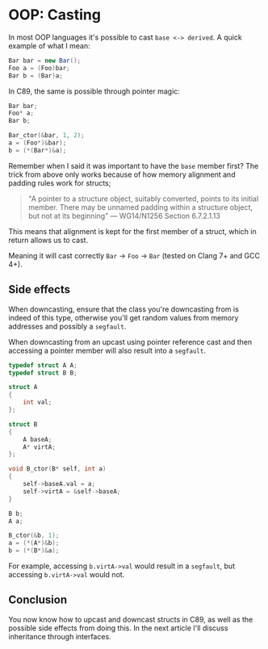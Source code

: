 # OOP: Casting

In most OOP languages it's possible to cast `base <-> derived`. A quick example
of what I mean:

```csharp
Bar bar = new Bar();
Foo a = (Foo)bar;
Bar b = (Bar)a;
```

In C89, the same is possible through pointer magic:

```c
Bar bar;
Foo* a;
Bar b;

Bar_ctor(&bar, 1, 2);
a = (Foo*)&bar);
b = (*(Bar*)&a);
```

Remember when I said it was important to have the `base` member first? The
trick from above only works because of how memory alignment and padding rules
work for structs;

> "A pointer to a structure object, suitably converted, points to its initial
> member. There may be unnamed padding within a structure object, but not at
> its beginning" — WG14/N1256 Section 6.7.2.1.13

This means that alignment is kept for the first member of a struct, which in
return allows us to cast.

Meaning it will cast correctly `Bar` -> `Foo` -> `Bar` (tested on Clang 7+ and
GCC 4+).

## Side effects

When downcasting, ensure that the class you're downcasting from is indeed of
this type, otherwise you'll get random values from memory addresses and
possibly a `segfault`.

When downcasting from an upcast using pointer reference cast and then accessing
a pointer member will also result into a `segfault`.

```c
typedef struct A A;
typedef struct B B;

struct A
{
    int val;
};

struct B
{
    A baseA;
    A* virtA;
};

void B_ctor(B* self, int a)
{
    self->baseA.val = a;
    self->virtA = &self->baseA;
}
```

```c
B b;
A a;

B_ctor(&b, 1);
a = (*(A*)&b);
b = (*(B*)&a);
```

For example, accessing `b.virtA->val` would result in a `segfault`, but
accessing `b.virtA->val` would not.

## Conclusion

You now know how to upcast and downcast structs in C89, as well as the possible
side effects from doing this. In the next article I'll discuss inheritance
through interfaces.
